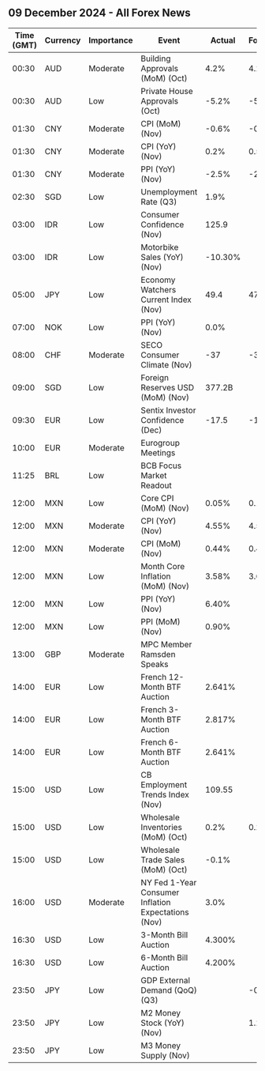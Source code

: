 ## 09 December 2024 - All Forex News

| Time (GMT) | Currency | Importance | Event | Actual | Forecast | Previous |
|------|----------|------------|-------|--------|----------|----------|
| 00:30 | AUD | Moderate | Building Approvals (MoM) (Oct) | 4.2% | 4.2% | 5.8% |
| 00:30 | AUD | Low | Private House Approvals (Oct) | -5.2% | -5.2% | 4.1% |
| 01:30 | CNY | Moderate | CPI (MoM) (Nov) | -0.6% | -0.4% | -0.3% |
| 01:30 | CNY | Moderate | CPI (YoY) (Nov) | 0.2% | 0.5% | 0.3% |
| 01:30 | CNY | Moderate | PPI (YoY) (Nov) | -2.5% | -2.8% | -2.9% |
| 02:30 | SGD | Low | Unemployment Rate (Q3) | 1.9% |  | 2.0% |
| 03:00 | IDR | Low | Consumer Confidence (Nov) | 125.9 |  | 121.1 |
| 03:00 | IDR | Low | Motorbike Sales (YoY) (Nov) | -10.30% |  | 5.40% |
| 05:00 | JPY | Low | Economy Watchers Current Index (Nov) | 49.4 | 47.3 | 47.5 |
| 07:00 | NOK | Low | PPI (YoY) (Nov) | 0.0% |  | -3.5% |
| 08:00 | CHF | Moderate | SECO Consumer Climate (Nov) | -37 | -38 | -27 |
| 09:00 | SGD | Low | Foreign Reserves USD (MoM) (Nov) | 377.2B |  | 383.7B |
| 09:30 | EUR | Low | Sentix Investor Confidence (Dec) | -17.5 | -12.4 | -12.8 |
| 10:00 | EUR | Moderate | Eurogroup Meetings |  |  |  |
| 11:25 | BRL | Low | BCB Focus Market Readout |  |  |  |
| 12:00 | MXN | Low | Core CPI (MoM) (Nov) | 0.05% | 0.11% | 0.28% |
| 12:00 | MXN | Moderate | CPI (YoY) (Nov) | 4.55% | 4.59% | 4.76% |
| 12:00 | MXN | Moderate | CPI (MoM) (Nov) | 0.44% | 0.48% | 0.55% |
| 12:00 | MXN | Low | Month Core Inflation (MoM) (Nov) | 3.58% | 3.60% | 3.80% |
| 12:00 | MXN | Low | PPI (YoY) (Nov) | 6.40% |  | 5.10% |
| 12:00 | MXN | Low | PPI (MoM) (Nov) | 0.90% |  | 0.40% |
| 13:00 | GBP | Moderate | MPC Member Ramsden Speaks |  |  |  |
| 14:00 | EUR | Low | French 12-Month BTF Auction | 2.641% |  | 2.342% |
| 14:00 | EUR | Low | French 3-Month BTF Auction | 2.817% |  | 2.866% |
| 14:00 | EUR | Low | French 6-Month BTF Auction | 2.641% |  | 2.661% |
| 15:00 | USD | Low | CB Employment Trends Index (Nov) | 109.55 |  | 108.25 |
| 15:00 | USD | Low | Wholesale Inventories (MoM) (Oct) | 0.2% | 0.2% | -0.2% |
| 15:00 | USD | Low | Wholesale Trade Sales (MoM) (Oct) | -0.1% |  | 0.5% |
| 16:00 | USD | Moderate | NY Fed 1-Year Consumer Inflation Expectations (Nov) | 3.0% |  | 2.9% |
| 16:30 | USD | Low | 3-Month Bill Auction | 4.300% |  | 4.400% |
| 16:30 | USD | Low | 6-Month Bill Auction | 4.200% |  | 4.305% |
| 23:50 | JPY | Low | GDP External Demand (QoQ) (Q3) |  | -0.4% | -0.1% |
| 23:50 | JPY | Low | M2 Money Stock (YoY) (Nov) |  | 1.2% | 1.2% |
| 23:50 | JPY | Low | M3 Money Supply (Nov) |  |  | 2,184.5B |
